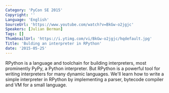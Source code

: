 ```yaml
---
Category: 'PyCon SE 2015'
Copyright: ''
Language: 'English'
SourceUrl: 'https://www.youtube.com/watch?v=BkGw-o2jgjc'
Speakers: [Julian Berman]
Tags: []
ThumbnailUrl: 'https://i.ytimg.com/vi/BkGw-o2jgjc/hqdefault.jpg'
Title: 'Bulding an interpreter in RPython'
date: '2015-05-25'
---
```

RPython is a language and toolchain for building interpreters, most prominently PyPy, a Python interpreter. But RPython is a powerful tool for writing interpreters for many dynamic languages. We'll learn how to write a simple interpreter in RPython by implementing a parser, bytecode compiler and VM for a small language.